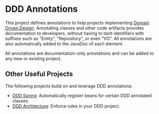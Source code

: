 DDD Annotations
===============

This project defines annotations to help projects implementing [Domain Driven Design](https://www.domainlanguage.com/).
Annotating classes and other code artifacts provides documentation to developers, without having to taint identifiers
with suffixes such as "Entity", "Repository", or even "VO". All annotations are also automatically added to the JavaDoc
of each element.

All annotations are documentation-only annotations and can be added to any new or existing project.

Other Useful Projects
---------------------

The following projects build on and leverage DDD annotations:

* [DDD Spring](https://github.com/knittl/ddd-spring): Automatically register beans for certain DDD annotated classes.
* [DDD Architecture](https://github.com/knittl/ddd-architecture): Enforce rules in your DDD project.
